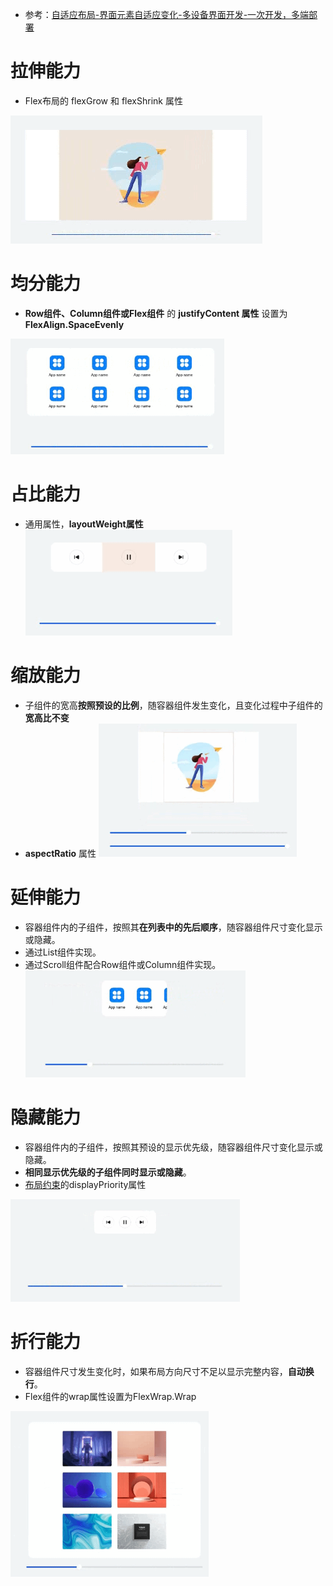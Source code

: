 - 参考：[自适应布局-界面元素自适应变化-多设备界面开发-一次开发，多端部署](https://developer.huawei.com/consumer/cn/doc/best-practices/bpta-multi-device-adaptive-layout)

# 拉伸能力
- Flex布局的 flexGrow 和 flexShrink 属性

![](../photo/Pasted%20image%2020250707094804.png)

# 均分能力
- **Row组件、Column组件或Flex组件** 的 **justifyContent 属性** 设置为 **FlexAlign.SpaceEvenly**

![](../photo/Pasted%20image%2020250707095003.png)

# 占比能力
- 通用属性，**layoutWeight属性**
![](../photo/Pasted%20image%2020250707095554.png)
# 缩放能力
- 子组件的宽高**按照预设的比例**，随容器组件发生变化，且变化过程中子组件的**宽高比不变**
- **aspectRatio** 属性
![](../photo/Pasted%20image%2020250707095443.png)

# 延伸能力
- 容器组件内的子组件，按照其**在列表中的先后顺序**，随容器组件尺寸变化显示或隐藏。
- 通过List组件实现。
- 通过Scroll组件配合Row组件或Column组件实现。
![](../photo/Pasted%20image%2020250707100025.png)

# 隐藏能力
- 容器组件内的子组件，按照其预设的显示优先级，随容器组件尺寸变化显示或隐藏。
- **相同显示优先级的子组件同时显示或隐藏**。
- [布局约束](https://developer.huawei.com/consumer/cn/doc/harmonyos-references/ts-universal-attributes-layout-constraints)的displayPriority属性

![](../photo/Pasted%20image%2020250707102226.png)

# 折行能力
- 容器组件尺寸发生变化时，如果布局方向尺寸不足以显示完整内容，**自动换行**。
- Flex组件的wrap属性设置为FlexWrap.Wrap

![](../photo/Pasted%20image%2020250707102244.png)

